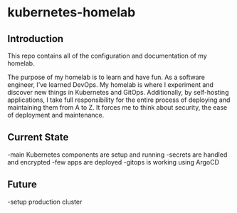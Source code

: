 # kubernetes-homelab

## Introduction
This repo contains all of the configuration and documentation of my homelab.

The purpose of my homelab is to learn and have fun. As a software engineer, I’ve learned DevOps. My homelab is where I experiment and discover new things in Kubernetes and GitOps. Additionally, by self-hosting applications, I take full responsibility for the entire process of deploying and maintaining them from A to Z. It forces me to think about security, the ease of deployment and maintenance.

## Current State
-main Kubernetes components are setup and running
-secrets are handled and encrypted
-few apps are deployed
-gitops is working using ArgoCD

## Future
-setup production cluster